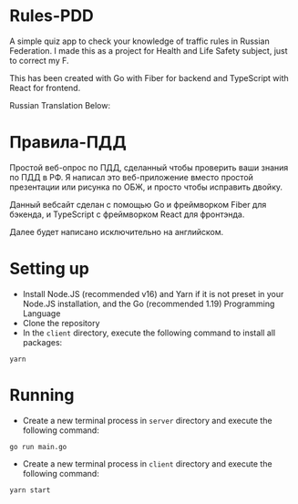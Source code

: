 # Rules-PDD
A simple quiz app to check your knowledge of traffic rules in Russian Federation.
I made this as a project for Health and Life Safety subject, just to correct my F.

This has been created with Go with Fiber for backend and TypeScript with React for frontend.

Russian Translation Below:

# Правила-ПДД
Простой веб-опрос по ПДД, сделанный чтобы проверить ваши знания по ПДД в РФ.
Я написал это веб-приложение вместо простой презентации или рисунка по ОБЖ, и просто чтобы исправить двойку.

Данный вебсайт сделан с помощью Go и фреймворком Fiber для бэкенда, и TypeScript с фреймворком React для фронтэнда.

Далее будет написано исключительно на английском.

# Setting up
* Install Node.JS (recommended v16) and Yarn if it is not preset in your Node.JS installation, and the Go (recommended 1.19) Programming Language
* Clone the repository
* In the `client` directory, execute the following command to install all packages:
```
yarn
```

# Running
* Create a new terminal process in `server` directory and execute the following command:
```
go run main.go
```
* Create a new terminal process in `client` directory and execute the following command:
```
yarn start
```